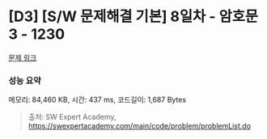 # [D3] [S/W 문제해결 기본] 8일차 - 암호문3 - 1230 

[문제 링크](https://swexpertacademy.com/main/code/problem/problemDetail.do?contestProbId=AV14zIwqAHwCFAYD) 

### 성능 요약

메모리: 84,460 KB, 시간: 437 ms, 코드길이: 1,687 Bytes



> 출처: SW Expert Academy, https://swexpertacademy.com/main/code/problem/problemList.do
